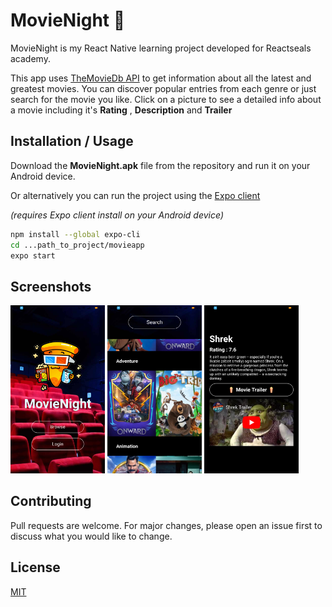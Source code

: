 # MovieNight 🍿

MovieNight is my React Native learning project developed for Reactseals academy. 

This app uses [TheMovieDb API](https://developers.themoviedb.org/3/getting-started/introduction) to get information about all the latest and greatest movies. You can discover popular entries from each genre or just search for the movie you like. Click on a picture to see a detailed info about a movie including it's **Rating** , **Description** and **Trailer**

## Installation / Usage

Download the **MovieNight.apk** file from the repository and run it on your Android device.

Or alternatively you can run the project using the [Expo client](https://expo.io/) 

*(requires Expo client install on your Android device)*

```bash
npm install --global expo-cli
cd ...path_to_project/movieapp
expo start
```

## Screenshots

<img src="https://raw.githubusercontent.com/jonaspetraska7/Reactseals-Movie-Review-Android-App/master/screenshots/ss1.png" width="30%"></img> <img src="https://raw.githubusercontent.com/jonaspetraska7/Reactseals-Movie-Review-Android-App/master/screenshots/ss2.png" width="30%"></img> <img src="https://raw.githubusercontent.com/jonaspetraska7/Reactseals-Movie-Review-Android-App/master/screenshots/ss3.png" width="30%"></img> 

## Contributing
Pull requests are welcome. For major changes, please open an issue first to discuss what you would like to change.

## License
[MIT](https://choosealicense.com/licenses/mit/)